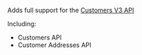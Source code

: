 Adds full support for the [Customers V3 API](https://developer.bigcommerce.com/api-reference/customer-subscribers/v3-customers-api)

Including:
- Customers API
- Customer Addresses API
